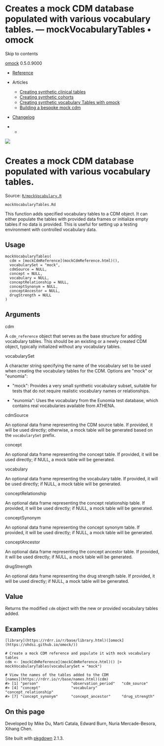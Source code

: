 # Creates a mock CDM database populated with various vocabulary tables. — mockVocabularyTables • omock

Skip to contents

[omock](../index.html) 0.5.0.9000

  * [Reference](../reference/index.html)
  * Articles
    * [Creating synthetic clinical tables](../articles/a01_Creating_synthetic_clinical_tables.html)
    * [Creating synthetic cohorts](../articles/a02_Creating_synthetic_cohorts.html)
    * [Creating synthetic vocabulary Tables with omock](../articles/a03_Creating_a_synthetic_vocabulary.html)
    * [Building a bespoke mock cdm](../articles/a04_Building_a_bespoke_mock_cdm.html)
  * [Changelog](../news/index.html)


  *   * [](https://github.com/ohdsi/omock/)



![](../logo.png)

# Creates a mock CDM database populated with various vocabulary tables.

Source: [`R/mockVocabulary.R`](https://github.com/ohdsi/omock/blob/main/R/mockVocabulary.R)

`mockVocabularyTables.Rd`

This function adds specified vocabulary tables to a CDM object. It can either populate the tables with provided data frames or initialize empty tables if no data is provided. This is useful for setting up a testing environment with controlled vocabulary data.

## Usage
    
    
    mockVocabularyTables(
      cdm = [mockCdmReference](mockCdmReference.html)(),
      vocabularySet = "mock",
      cdmSource = NULL,
      concept = NULL,
      vocabulary = NULL,
      conceptRelationship = NULL,
      conceptSynonym = NULL,
      conceptAncestor = NULL,
      drugStrength = NULL
    )

## Arguments

cdm
    

A `cdm_reference` object that serves as the base structure for adding vocabulary tables. This should be an existing or a newly created CDM object, typically initialized without any vocabulary tables.

vocabularySet
    

A character string specifying the name of the vocabulary set to be used when creating the vocabulary tables for the CDM. Options are "mock" or "eunomia":

  * "mock": Provides a very small synthetic vocabulary subset, suitable for tests that do not require realistic vocabulary names or relationships.

  * "eunomia": Uses the vocabulary from the Eunomia test database, which contains real vocabularies available from ATHENA.



cdmSource
    

An optional data frame representing the CDM source table. If provided, it will be used directly; otherwise, a mock table will be generated based on the `vocabularySet` prefix.

concept
    

An optional data frame representing the concept table. If provided, it will be used directly; if NULL, a mock table will be generated.

vocabulary
    

An optional data frame representing the vocabulary table. If provided, it will be used directly; if NULL, a mock table will be generated.

conceptRelationship
    

An optional data frame representing the concept relationship table. If provided, it will be used directly; if NULL, a mock table will be generated.

conceptSynonym
    

An optional data frame representing the concept synonym table. If provided, it will be used directly; if NULL, a mock table will be generated.

conceptAncestor
    

An optional data frame representing the concept ancestor table. If provided, it will be used directly; if NULL, a mock table will be generated.

drugStrength
    

An optional data frame representing the drug strength table. If provided, it will be used directly; if NULL, a mock table will be generated.

## Value

Returns the modified `cdm` object with the new or provided vocabulary tables added.

## Examples
    
    
    [library](https://rdrr.io/r/base/library.html)([omock](https://ohdsi.github.io/omock/))
    
    # Create a mock CDM reference and populate it with mock vocabulary tables
    cdm <- [mockCdmReference](mockCdmReference.html)() |> mockVocabularyTables(vocabularySet = "mock")
    
    # View the names of the tables added to the CDM
    [names](https://rdrr.io/r/base/names.html)(cdm)
    #> [1] "person"               "observation_period"   "cdm_source"          
    #> [4] "concept"              "vocabulary"           "concept_relationship"
    #> [7] "concept_synonym"      "concept_ancestor"     "drug_strength"       
    

## On this page

Developed by Mike Du, Marti Catala, Edward Burn, Nuria Mercade-Besora, Xihang Chen.

Site built with [pkgdown](https://pkgdown.r-lib.org/) 2.1.3.

